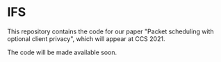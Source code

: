 # IFS
This repository contains the code for our paper "Packet scheduling with optional client privacy", which will appear at CCS 2021.

The code will be made available soon.
